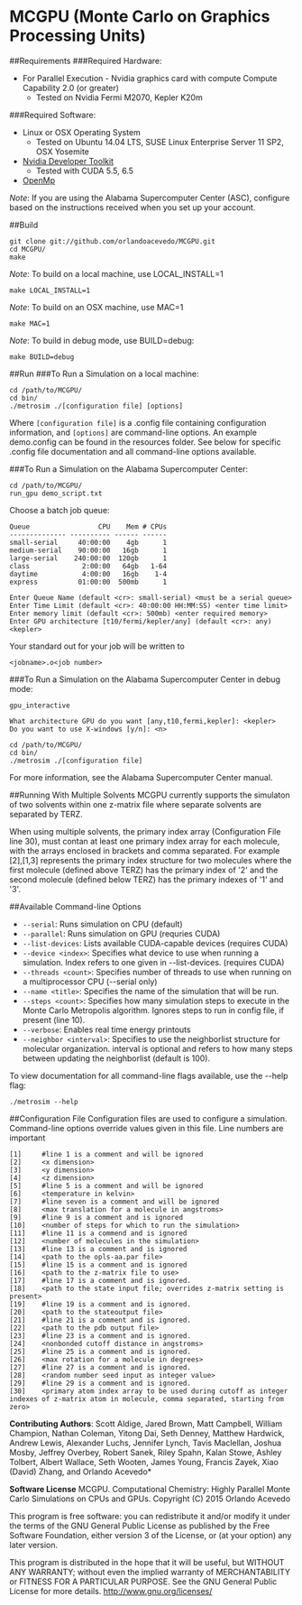 MCGPU (Monte Carlo on Graphics Processing Units)
===============================================================

##Requirements
###Required Hardware:
 * For Parallel Execution - Nvidia graphics card with compute Compute Capability 2.0 (or greater)
    * Tested on Nvidia Fermi M2070, Kepler K20m


###Required Software:
 * Linux or OSX Operating System
    * Tested on Ubuntu 14.04 LTS, SUSE Linux Enterprise Server 11 SP2, OSX Yosemite 
 * [Nvidia Developer Toolkit](http://developer.nvidia.com/cuda-downloads)
    * Tested with CUDA 5.5, 6.5
 * [OpenMp](http://www.openmp.org)

*Note*: If you are using the Alabama Supercomputer Center (ASC), configure based on the instructions received when you set up your account.

##Build
```
git clone git://github.com/orlandoacevedo/MCGPU.git
cd MCGPU/
make
```

*Note*: To build on a local machine, use LOCAL_INSTALL=1
```
make LOCAL_INSTALL=1
```

*Note*: To build on an OSX machine, use MAC=1
```
make MAC=1
```

*Note*: To build in debug mode, use BUILD=debug:
```
make BUILD=debug
```

##Run
###To Run a Simulation on a local machine:
```
cd /path/to/MCGPU/
cd bin/
./metrosim ./[configuration file] [options]
```
Where `[configuration file]` is a .config file containing configuration information, and `[options]` are command-line options. An example demo.config can be found in the resources folder. See below for specific .config file documentation and all command-line options available.

###To Run a Simulation on the Alabama Supercomputer Center:
```
cd /path/to/MCGPU/
run_gpu demo_script.txt
```
Choose a batch job queue:
```
Queue                 CPU    Mem # CPUs
-------------- ---------- ------ ------
small-serial     40:00:00    4gb      1 
medium-serial    90:00:00   16gb      1 
large-serial    240:00:00  120gb      1 
class             2:00:00   64gb   1-64 
daytime           4:00:00   16gb    1-4 
express          01:00:00  500mb      1
```

```
Enter Queue Name (default <cr>: small-serial) <must be a serial queue>
Enter Time Limit (default <cr>: 40:00:00 HH:MM:SS) <enter time limit>
Enter memory limit (default <cr>: 500mb) <enter required memory>
Enter GPU architecture [t10/fermi/kepler/any] (default <cr>: any) <kepler>
```

Your standard out for your job will be written to 
```
<jobname>.o<job number>
```

###To Run a Simulation on the Alabama Supercomputer Center in debug mode:
```
gpu_interactive

What architecture GPU do you want [any,t10,fermi,kepler]: <kepler>
Do you want to use X-windows [y/n]: <n>

cd /path/to/MCGPU/
cd bin/
./metrosim ./[configuration file]
```

For more information, see the Alabama Supercomputer Center manual.


##Running With Multiple Solvents
MCGPU currently supports the simulaton of two solvents within one z-matrix file where separate solvents are separated by TERZ.

When using multiple solvents, the primary index array (Configuration File line 30), must contan at least one primary index array for each molecule, with the arrays enclosed in brackets and comma separated. For example [2],[1,3] represents the primary index structure for two molecules where the first molecule (defined above TERZ) has the primary index of '2' and the second molecule (defined below TERZ) has the primary indexes of '1' and '3'.


##Available Command-line Options
 * `--serial`: Runs simulation on CPU (default)
 * `--parallel`: Runs simulation on GPU (requries CUDA)
 * `--list-devices`: Lists available CUDA-capable devices (requires CUDA)
 * `--device <index>`: Specifies what device to use when running a simulation. Index refers to one given in --list-devices. (requires CUDA)
 * `--threads <count>`: Specifies number of threads to use when running on a multiprocessor CPU (--serial only)
 * `--name <title>`: Specifies the name of the simulation that will be run.
 * `--steps <count>`: Specifies how many simulation steps to execute in the Monte Carlo Metropolis algorithm. Ignores steps to run in config file, if present (line 10).
 * `--verbose`: Enables real time energy printouts
 * `--neighbor <interval>`: Specifies to use the neighborlist structure for molecular organization. interval is optional and refers to how many steps between updating the neighborlist (default is 100).

To view documentation for all command-line flags available, use the --help flag:
```
./metrosim --help
```

##Configuration File
Configuration files are used to configure a simulation. Command-line options override values given in this file.
Line numbers are important

```
[1]     #line 1 is a comment and will be ignored
[2]     <x dimension>
[3]     <y dimension>
[4]     <z dimension>
[5]     #line 5 is a comment and will be ignored
[6]     <temperature in kelvin>
[7]     #line seven is a comment and will be ignored
[8]     <max translation for a molecule in angstroms>
[9]     #line 9 is a comment and is ignored
[10]    <number of steps for which to run the simulation> 
[11]    #line 11 is a commend and is ignored
[12]    <number of molecules in the simulation>
[13]    #line 13 is a comment and is ignored
[14]    <path to the opls-aa.par file>
[15]    #line 15 is a comment and is ignored
[16]    <path to the z-matrix file to use>
[17]    #line 17 is a comment and is ignored.
[18]    <path to the state input file; overrides z-matrix setting is present>
[19]    #line 19 is a comment and is ignored.
[20]    <path to the stateoutput file>
[21]    #line 21 is a comment and is ignored.
[22]    <path to the pdb output file>
[23]    #line 23 is a comment and is ignored.
[24]    <nonbonded cutoff distance in angstroms>
[25]    #line 25 is a comment and is ignored.
[26]    <max rotation for a molecule in degrees>
[27]    #line 27 is a comment and is ignored.
[28]    <random number seed input as integer value>
[29]    #line 29 is a comment and is ignored.
[30]    <primary atom index array to be used during cutoff as integer indexes of z-matrix atom in molecule, comma separated, starting from zero>
```

**Contributing Authors**: Scott Aldige, Jared Brown, Matt Campbell, William Champion, Nathan Coleman, Yitong Dai, Seth Denney, Matthew Hardwick, Andrew Lewis, Alexander Luchs, Jennifer Lynch, Tavis Maclellan, Joshua Mosby, Jeffrey Overbey, Robert Sanek, Riley Spahn, Kalan Stowe, Ashley Tolbert, Albert Wallace, Seth Wooten, James Young, Francis Zayek, Xiao (David) Zhang, and Orlando Acevedo*

**Software License**
MCGPU. Computational Chemistry: Highly Parallel Monte Carlo Simulations on CPUs and GPUs.
Copyright (C) 2015  Orlando Acevedo

This program is free software: you can redistribute it and/or modify
it under the terms of the GNU General Public License as published by
the Free Software Foundation, either version 3 of the License, or
(at your option) any later version.

This program is distributed in the hope that it will be useful,
but WITHOUT ANY WARRANTY; without even the implied warranty of
MERCHANTABILITY or FITNESS FOR A PARTICULAR PURPOSE.  See the
GNU General Public License for more details. <http://www.gnu.org/licenses/>
